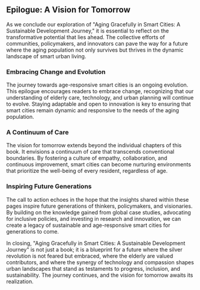 ## Epilogue: A Vision for Tomorrow

As we conclude our exploration of "Aging Gracefully in Smart Cities: A Sustainable Development Journey," it is essential to reflect on the transformative potential that lies ahead. The collective efforts of communities, policymakers, and innovators can pave the way for a future where the aging population not only survives but thrives in the dynamic landscape of smart urban living.

### Embracing Change and Evolution

The journey towards age-responsive smart cities is an ongoing evolution. This epilogue encourages readers to embrace change, recognizing that our understanding of elderly care, technology, and urban planning will continue to evolve. Staying adaptable and open to innovation is key to ensuring that smart cities remain dynamic and responsive to the needs of the aging population.

### A Continuum of Care

The vision for tomorrow extends beyond the individual chapters of this book. It envisions a continuum of care that transcends conventional boundaries. By fostering a culture of empathy, collaboration, and continuous improvement, smart cities can become nurturing environments that prioritize the well-being of every resident, regardless of age.

### Inspiring Future Generations

The call to action echoes in the hope that the insights shared within these pages inspire future generations of thinkers, policymakers, and visionaries. By building on the knowledge gained from global case studies, advocating for inclusive policies, and investing in research and innovation, we can create a legacy of sustainable and age-responsive smart cities for generations to come.

In closing, "Aging Gracefully in Smart Cities: A Sustainable Development Journey" is not just a book; it is a blueprint for a future where the silver revolution is not feared but embraced, where the elderly are valued contributors, and where the synergy of technology and compassion shapes urban landscapes that stand as testaments to progress, inclusion, and sustainability. The journey continues, and the vision for tomorrow awaits its realization.
